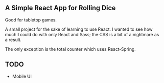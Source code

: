## A Simple React App for Rolling Dice
Good for tabletop games.

A small project for the sake of learning to use React.
I wanted to see how much I could do with only React and Sass;
the CSS is a bit of a nightmare as a result.

The only exception is the total counter which uses React-Spring.

## TODO
- Mobile UI
